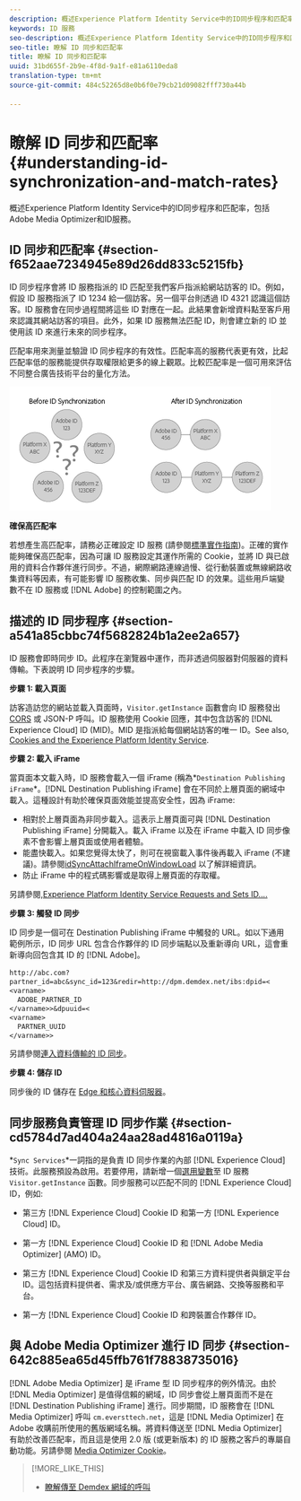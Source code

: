 ```yaml
---
description: 概述Experience Platform Identity Service中的ID同步程序和匹配率，包括Adobe Media Optimizer和ID服務。
keywords: ID 服務
seo-description: 概述Experience Platform Identity Service中的ID同步程序和匹配率，包括Adobe Media Optimizer和ID服務。
seo-title: 瞭解 ID 同步和匹配率
title: 瞭解 ID 同步和匹配率
uuid: 31bd655f-2b9e-4f8d-9a1f-e81a6110eda8
translation-type: tm+mt
source-git-commit: 484c52265d8e0b6f0e79cb21d09082fff730a44b

---
```



# 瞭解 ID 同步和匹配率{#understanding-id-synchronization-and-match-rates}

概述Experience Platform Identity Service中的ID同步程序和匹配率，包括Adobe Media Optimizer和ID服務。

## ID 同步和匹配率 {#section-f652aae7234945e89d26dd833c5215fb}

ID 同步程序會將 ID 服務指派的 ID 匹配至我們客戶指派給網站訪客的 ID。例如，假設 ID 服務指派了 ID 1234 給一個訪客。另一個平台則透過 ID 4321 認識這個訪客。ID 服務會在同步過程間將這些 ID 對應在一起。此結果會新增資料點至客戶用來認識其網站訪客的項目。此外，如果 ID 服務無法匹配 ID，則會建立新的 ID 並使用該 ID 來進行未來的同步程序。

匹配率用來測量並驗證 ID 同步程序的有效性。匹配率高的服務代表更有效，比起匹配率低的服務能提供存取權限給更多的線上觀眾。比較匹配率是一個可用來評估不同整合廣告技術平台的量化方法。

![](assets/idsync2.png)

**確保高匹配率**

若想產生高匹配率，請務必正確設定 ID 服務 (請參閱[標準實作指南](../implementation-guides/standard.md#concept-89cd0199a9634fc48644f2d61e3d2445))。正確的實作能夠確保高匹配率，因為可讓 ID 服務設定其運作所需的 Cookie，並將 ID 與已啟用的資料合作夥伴進行同步。不過，網際網路連線過慢、從行動裝置或無線網路收集資料等因素，有可能影響 ID 服務收集、同步與匹配 ID 的效果。這些用戶端變數不在 ID 服務或 [!DNL Adobe] 的控制範圍之內。

## 描述的 ID 同步程序 {#section-a541a85cbbc74f5682824b1a2ee2a657}

ID 服務會即時同步 ID。此程序在瀏覽器中運作，而非透過伺服器對伺服器的資料傳輸。下表說明 ID 同步程序的步驟。

**步驟 1: 載入頁面**

訪客造訪您的網站並載入頁面時，`Visitor.getInstance` 函數會向 ID 服務發出 [CORS](../reference/cors.md#concept-6c280446990d46d88ba9da15d2dcc758) 或 JSON-P 呼叫。ID 服務使用 Cookie 回應，其中包含訪客的 [!DNL Experience Cloud] ID (MID)。MID 是指派給每個網站訪客的唯一 ID。See also, [Cookies and the Experience Platform Identity Service](../introduction/cookies.md).

**步驟 2: 載入 iFrame**

當頁面本文載入時，ID 服務會載入一個 iFrame (稱為*`Destination Publishing iFrame`*。[!DNL Destination Publishing iFrame] 會在不同於上層頁面的網域中載入。這種設計有助於確保頁面效能並提高安全性，因為 iFrame:

* 相對於上層頁面為非同步載入。這表示上層頁面可與 [!DNL Destination Publishing iFrame] 分開載入。載入 iFrame 以及在 iFrame 中載入 ID 同步像素不會影響上層頁面或使用者體驗。
* 能盡快載入。如果您覺得太快了，則可在視窗載入事件後再載入 iFrame (不建議)。請參閱[idSyncAttachIframeOnWindowLoad](../library/function-vars/idsyncattachiframeonwindowload.md#reference-b86b7112e0814a4c82c4e24c158508f4) 以了解詳細資訊。
* 防止 iFrame 中的程式碼影響或是取得上層頁面的存取權。

另請參閱,[Experience Platform Identity Service Requests and Sets ID….](../introduction/id-request.md#concept-2caacebb1d244402816760e9b8bcef6a)

**步驟 3: 觸發 ID 同步**

ID 同步是一個可在 Destination Publishing iFrame 中觸發的 URL。如以下通用範例所示，ID 同步 URL 包含合作夥伴的 ID 同步端點以及重新導向 URL，這會重新導向回包含其 ID 的 [!DNL Adobe]。

```
http://abc.com?partner_id=abc&sync_id=123&redir=http://dpm.demdex.net/ibs:dpid=<
<varname>
  ADOBE_PARTNER_ID
</varname>>&dpuuid=<
<varname>
  PARTNER_UUID
</varname>>
```

另請參閱[連入資料傳輸的 ID 同步](https://marketing.adobe.com/resources/help/en_US/aam/c_id_sync_in.html)。

**步驟 4: 儲存 ID**

同步後的 ID 儲存在 [Edge 和核心資料伺服器](https://marketing.adobe.com/resources/help/en_US/aam/c_compedge.html)。

## 同步服務負責管理 ID 同步作業 {#section-cd5784d7ad404a24aa28ad4816a0119a}

*`Sync Services`*一詞指的是負責 ID 同步作業的內部 [!DNL Experience Cloud] 技術。此服務預設為啟用。若要停用，請新增一個[選用變數](../library/function-vars/disableidsync.md#reference-589d6b489ac64eddb5a7ff758945e414)至 ID 服務 `Visitor.getInstance` 函數。同步服務可以匹配不同的 [!DNL Experience Cloud] ID，例如:

* 第三方 [!DNL Experience Cloud] Cookie ID 和第一方 [!DNL Experience Cloud] ID。

* 第一方 [!DNL Experience Cloud] Cookie ID 和 [!DNL Adobe Media Optimizer] (AMO) ID。

* 第三方 [!DNL Experience Cloud] Cookie ID 和第三方資料提供者與鎖定平台 ID。這包括資料提供者、需求及/或供應方平台、廣告網路、交換等服務和平台。
* 第一方 [!DNL Experience Cloud] Cookie ID 和跨裝置合作夥伴 ID。

## 與 Adobe Media Optimizer 進行 ID 同步 {#section-642c885ea65d45ffb761f78838735016}

[!DNL Adobe Media Optimizer] 是 iFrame 型 ID 同步程序的例外情況。由於 [!DNL Media Optimizer] 是值得信賴的網域，ID 同步會從上層頁面而不是在 [!DNL Destination Publishing iFrame] 進行。同步期間，ID 服務會在 [!DNL Media Optimizer] 呼叫 `cm.eversttech.net`，這是 [!DNL Media Optimizer] 在 Adobe 收購前所使用的舊版網域名稱。將資料傳送至 [!DNL Media Optimizer] 有助於改善匹配率，而且這是使用 2.0 版 (或更新版本) 的 ID 服務之客戶的專屬自動功能。另請參閱 [Media Optimizer Cookie](https://marketing.adobe.com/resources/help/en_US/whitepapers/cookies/cookies_media_optimizer.html)。

>[!MORE_LIKE_THIS]
>
>* [瞭解傳至 Demdex 網域的呼叫](https://marketing.adobe.com/resources/help/en_US/aam/demdex-calls.html)

